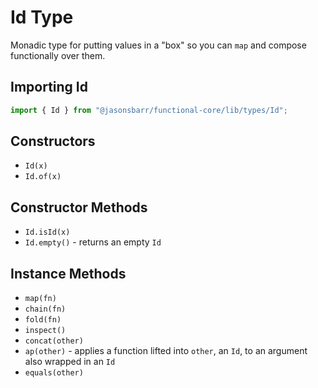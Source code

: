 # Id Type

Monadic type for putting values in a "box" so you can `map` and compose functionally over them.

## Importing Id

```js
import { Id } from "@jasonsbarr/functional-core/lib/types/Id";
```

## Constructors

- `Id(x)`
- `Id.of(x)`

## Constructor Methods

- `Id.isId(x)`
- `Id.empty()` - returns an empty `Id`

## Instance Methods

- `map(fn)`
- `chain(fn)`
- `fold(fn)`
- `inspect()`
- `concat(other)`
- `ap(other)` - applies a function lifted into `other`, an `Id`, to an argument also wrapped in an `Id`
- `equals(other)`
